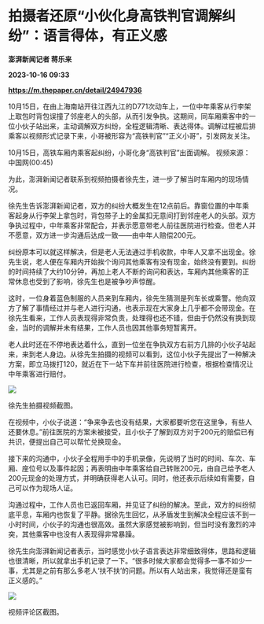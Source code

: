 # 拍摄者还原“小伙化身高铁判官调解纠纷”：语言得体，有正义感
**澎湃新闻记者 蒋乐来**

**2023-10-16 09:33**

**https://m.thepaper.cn/detail/24947936**

10月15日，在由上海南站开往江西九江的D771次动车上，一位中年乘客从行李架上取包时背包误撞了邻座老人的头部，从而引发争执。这期间，同车厢乘客中的一位小伙子站出来，主动调解双方纠纷，全程逻辑清晰、表达得体。调解过程被后排乘客以视频形式记录下来，小哥被形容为“高铁判官”“正义小哥”，引发网友关注。

10月15日，高铁车厢内乘客起纠纷，小哥化身“高铁判官”出面调解。 视频来源：中国网(00:45)

为此，澎湃新闻记者联系到视频拍摄者徐先生，进一步了解当时车厢内的现场情况。

徐先生告诉澎湃新闻记者，双方的纠纷大概发生在12点前后。靠窗位置的中年乘客起身从行李架上拿包时，背包带子上的金属扣无意间打到邻座老人的头部。双方争执过程中，中年乘客非常配合，并表示愿意带老人前往医院进行检查。但老人并不愿意，双方进一步沟通后达成一致——由中年人赔偿200元。

纠纷原本可以就这样解决，但是老人无法通过手机收款，中年人又拿不出现金。徐先生说，老人便在车厢内开始挨个询问其他乘客有没有现金，始终没有要到。纠纷的时间持续了大约10分钟，再加上老人不断的询问和表达，车厢内其他乘客的正常休息也受到了影响，徐先生也是被争吵声惊醒。

这时，一位身着蓝色制服的人员来到车厢内，徐先生猜测是列车长或乘警。他向双方了解了事情经过并与老人进行沟通，也表示现在大家身上几乎都不会带现金。在徐先生看来，工作人员表现得非常负责，处理得也还不错，但由于仍然没有换到现金，当时的调解并未有结果，工作人员也因其他事务短暂离开。

老人此时还在不停地表达着什么，直到一位坐在争执双方右前方几排的小伙子站起来，来到老人身边。从徐先生拍摄的视频可以看到，这位小伙子先提出了一种解决方案，即立马拨打120，就近在下一站下车并前往医院进行检查，根据检查情况让中年乘客进行赔付。

![](https://imagecloud.thepaper.cn/thepaper/image/274/316/146.jpg)

徐先生拍摄视频截图。

在视频中，小伙子说道：“争来争去也没有结果，大家都要听您在这里争，有些人还要休息。”前往医院的方案未被接受，且小伙子了解到双方对于200元的赔偿已有共识，便提出自己可以帮忙兑换现金。

接下来的沟通中，小伙子全程用手中的手机录像，先说明了当时的时间、车次、车厢、座位号以及事件起因；再表明由中年乘客给自己转账200元，由自己给予老人200元现金的处理方式，并明确获得老人认可。同时，他还表示后续如有需要，自己可以作为现场人证。

沟通过程中，工作人员也已返回车厢，并见证了纠纷的解决。至此，双方的纠纷彻底平息，车厢内也恢复了平静。据徐先生回忆，从矛盾发生到解决全程应该不到一小时时间，小伙子的沟通也很高效。虽然大家感觉被影响到，但当时没有激烈的冲突，其他乘客中也没有人表现得非常暴躁。

徐先生向澎湃新闻记者表示，当时感觉小伙子语言表达非常细致得体，思路和逻辑也很清晰，所以就拿出手机记录了一下。“很多时候大家都会觉得多一事不如少一事，尤其是之前有那么多老人‘扶不扶’的问题。所以有人站出来，我觉得还是蛮有正义感的。”

![](https://imagecloud.thepaper.cn/thepaper/image/274/316/109.jpg)

视频评论区截图。